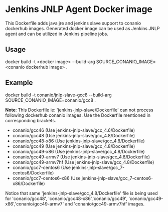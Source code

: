 # Jenkins JNLP Agent Docker image

This Dockerfile adds java jre and jenkins slave support to conanio dockerhub images.
Generated docker image can be used as Jenkins JNLP agent and can be utilized in Jenkins pipeline jobs.

## Usage 
docker build -t \<docker image\> --build-arg SOURCE_CONANIO_IMAGE=\<conanio dockerhub image\> .

## Example
docker build -t conanio/jnlp-slave-gcc8 --build-arg SOURCE_CONANIO_IMAGE=conanio/gcc8 .

**Note**: This Dockerfile ie: 'jenkins-jnlp-slave/Dockerfile' can not process following dockerhub conanio images. Use the Dockerfile mentioned in corresponding brackets.
- conanio/gcc46  (Use jenkins-jnlp-slave/gcc_4.6/Dockerfile)
- conanio/gcc48  (Use jenkins-jnlp-slave/gcc_4.8/Dockerfile)
- conanio/gcc48-x86  (Use jenkins-jnlp-slave/gcc_4.8/Dockerfile)
- conanio/gcc49  (Use jenkins-jnlp-slave/gcc_4.8/Dockerfile)
- conanio/gcc49-x86  (Use jenkins-jnlp-slave/gcc_4.8/Dockerfile)
- conanio/gcc49-armv7  (Use jenkins-jnlp-slave/gcc_4.8/Dockerfile)
- conanio/gcc49-armv7hf  (Use jenkins-jnlp-slave/gcc_4.8/Dockerfile)
- conanio/gcc7-centos6  (Use jenkins-jnlp-slave/gcc_7-centos6/Dockerfile)
- conanio/gcc7-centos6-x86  (Use jenkins-jnlp-slave/gcc_7-centos6-x86/Dockerfile)

Notice that same 'jenkins-jnlp-slave/gcc_4.8/Dockerfile' file is being used for 'conanio/gcc48', 'conanio/gcc48-x86','conanio/gcc49',
'conanio/gcc49-x86','conanio/gcc49-armv7' and 'conanio/gcc49-armv7hf' images.